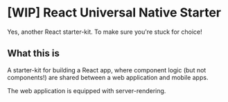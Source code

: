 # [WIP] React Universal Native Starter

Yes, another React starter-kit.  To make sure you're stuck for choice!

## What this is ##
A starter-kit for building a React app, where component logic (but not components!) are shared between a web application and mobile apps.

The web application is equipped with server-rendering.

